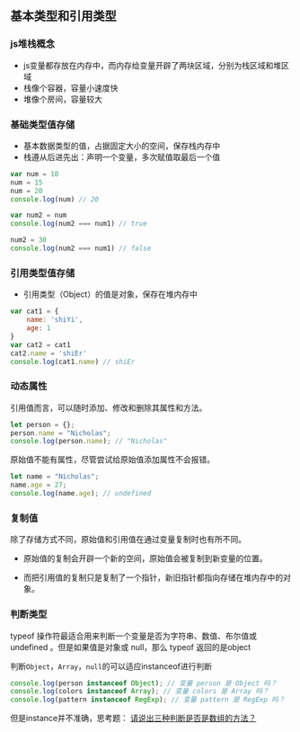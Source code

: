 ## 基本类型和引用类型

### js堆栈概念

- js变量都存放在内存中，而内存给变量开辟了两块区域，分别为栈区域和堆区域
- 栈像个容器，容量小速度快
- 堆像个房间，容量较大

### 基础类型值存储

- 基本数据类型的值，占据固定大小的空间，保存栈内存中
- 栈遵从后进先出：声明一个变量，多次赋值取最后一个值

```javascript
var num = 10
num = 15
num = 20
console.log(num) // 20

var num2 = num
console.log(num2 === num1) // true

num2 = 30
console.log(num2 === num1) // false
```
### 引用类型值存储

- 引用类型（Object）的值是对象，保存在堆内存中

```javascript
var cat1 = {
    name: 'shiYi',
    age: 1
}
var cat2 = cat1
cat2.name = 'shiEr'
console.log(cat1.name) // shiEr
```
### 动态属性
引用值而言，可以随时添加、修改和删除其属性和方法。

```javascript
let person = {}; 
person.name = "Nicholas"; 
console.log(person.name); // "Nicholas"
```

原始值不能有属性，尽管尝试给原始值添加属性不会报错。

```javascript
let name = "Nicholas"; 
name.age = 27; 
console.log(name.age); // undefined
```
### 复制值
除了存储方式不同，原始值和引用值在通过变量复制时也有所不同。

- 原始值的复制会开辟一个新的空间，原始值会被复制到新变量的位置。

- 而把引用值的复制只是复制了一个指针，新旧指针都指向存储在堆内存中的对象。
### 判断类型
typeof 操作符最适合用来判断一个变量是否为字符串、数值、布尔值或 undefined 。但是如果值是对象或 null，那么 typeof 返回的是object

判断`Object`，`Array`，`null`的可以适应instanceof进行判断
```javascript
console.log(person instanceof Object); // 变量 person 是 Object 吗？
console.log(colors instanceof Array); // 变量 colors 是 Array 吗？
console.log(pattern instanceof RegExp); // 变量 pattern 是 RegExp 吗？
```
但是instance并不准确，思考题： [请说出三种判断是否是数组的方法？](./isArray.md)
